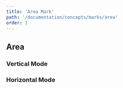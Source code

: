 ```yaml
---
title: 'Area Mark'
path: '/documentation/concepts/marks/area'
order: 1
---
```


## Area

### Vertical Mode
<area-tester-vertical></area-tester-vertical>

### Horizontal Mode
<area-tester-horizontal></area-tester-horizontal>
